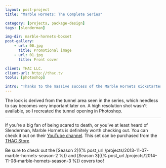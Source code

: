 ```yaml
---
layout: post-project
title: "Marble Hornets: The Complete Series"

category: [projects, package-design]
tags: [slenderman]

img-dir: marble-hornets-boxset
post-gallery:
    - url: 00.jpg
      title: Promotional image
    - url: 01.jpg
      title: Front cover

client: THAC LLC.
client-url: http://thac.tv
tools: [photoshop]

intro: "Thanks to the massive success of the Marble Hornets Kickstarter, I was hired again to put together a box set design for the complete series."
---
```


The look is derived from the tunnel area seen in the series, which needless to say becomes very important later on. A high resolution shot wasn't available, so I recreated the tunnel opening in Photoshop.

***

If you’re a big fan of being scared to death, or you’ve at least heard of Slenderman, Marble Hornets is definitely worth checking out. You can check it out on their <a href="http://youtube.com/marblehornets">YouTube channel</a>. This set can be purchased from the <a href="http://store.thac.tv/">THAC Store</a>.

Be sure to check out the [Season 2]({% post_url /projects/2013-11-07-marble-hornets-season-2 %}) and [Season 3]({% post_url /projects/2014-11-08-marble-hornets-season-3 %}) covers too!